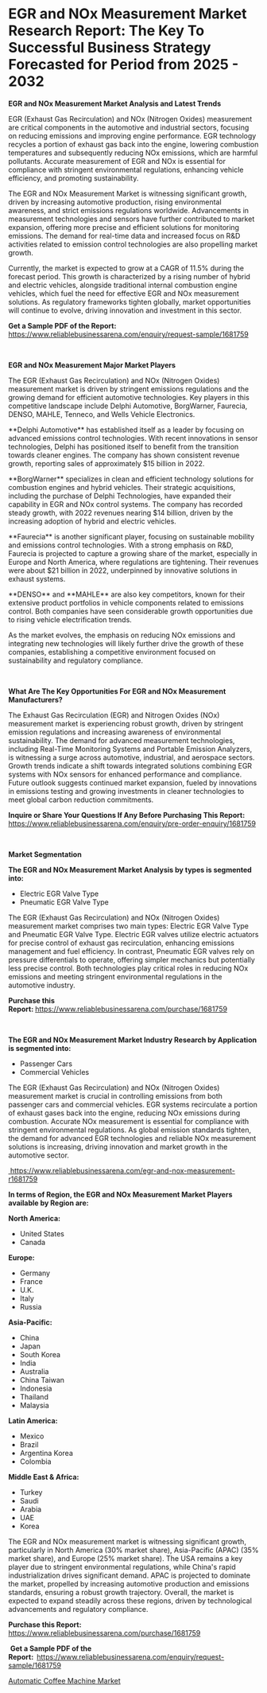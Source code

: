<p><h1>EGR and NOx Measurement Market Research Report: The Key To Successful Business Strategy Forecasted for Period from 2025 - 2032</h1></p><p><strong>EGR and NOx Measurement Market Analysis and Latest Trends</strong></p>
<p><p>EGR (Exhaust Gas Recirculation) and NOx (Nitrogen Oxides) measurement are critical components in the automotive and industrial sectors, focusing on reducing emissions and improving engine performance. EGR technology recycles a portion of exhaust gas back into the engine, lowering combustion temperatures and subsequently reducing NOx emissions, which are harmful pollutants. Accurate measurement of EGR and NOx is essential for compliance with stringent environmental regulations, enhancing vehicle efficiency, and promoting sustainability.</p><p>The EGR and NOx Measurement Market is witnessing significant growth, driven by increasing automotive production, rising environmental awareness, and strict emissions regulations worldwide. Advancements in measurement technologies and sensors have further contributed to market expansion, offering more precise and efficient solutions for monitoring emissions. The demand for real-time data and increased focus on R&D activities related to emission control technologies are also propelling market growth.</p><p>Currently, the market is expected to grow at a CAGR of 11.5% during the forecast period. This growth is characterized by a rising number of hybrid and electric vehicles, alongside traditional internal combustion engine vehicles, which fuel the need for effective EGR and NOx measurement solutions. As regulatory frameworks tighten globally, market opportunities will continue to evolve, driving innovation and investment in this sector.</p></p>
<p><strong>Get a Sample PDF of the Report:&nbsp;</strong> <a href="https://www.reliablebusinessarena.com/enquiry/request-sample/1681759?utm_campaign=3515&utm_medium=2&utm_source=Github&utm_content=ia&utm_term=24032025&utm_id=egr-and-nox-measurement">https://www.reliablebusinessarena.com/enquiry/request-sample/1681759</a></p>
<p>&nbsp;</p>
<p><strong>EGR and NOx Measurement Major Market Players</strong></p>
<p><p>The EGR (Exhaust Gas Recirculation) and NOx (Nitrogen Oxides) measurement market is driven by stringent emissions regulations and the growing demand for efficient automotive technologies. Key players in this competitive landscape include Delphi Automotive, BorgWarner, Faurecia, DENSO, MAHLE, Tenneco, and Wells Vehicle Electronics.</p><p>**Delphi Automotive** has established itself as a leader by focusing on advanced emissions control technologies. With recent innovations in sensor technologies, Delphi has positioned itself to benefit from the transition towards cleaner engines. The company has shown consistent revenue growth, reporting sales of approximately $15 billion in 2022.</p><p>**BorgWarner** specializes in clean and efficient technology solutions for combustion engines and hybrid vehicles. Their strategic acquisitions, including the purchase of Delphi Technologies, have expanded their capability in EGR and NOx control systems. The company has recorded steady growth, with 2022 revenues nearing $14 billion, driven by the increasing adoption of hybrid and electric vehicles.</p><p>**Faurecia** is another significant player, focusing on sustainable mobility and emissions control technologies. With a strong emphasis on R&D, Faurecia is projected to capture a growing share of the market, especially in Europe and North America, where regulations are tightening. Their revenues were about $21 billion in 2022, underpinned by innovative solutions in exhaust systems.</p><p>**DENSO** and **MAHLE** are also key competitors, known for their extensive product portfolios in vehicle components related to emissions control. Both companies have seen considerable growth opportunities due to rising vehicle electrification trends.</p><p>As the market evolves, the emphasis on reducing NOx emissions and integrating new technologies will likely further drive the growth of these companies, establishing a competitive environment focused on sustainability and regulatory compliance.</p></p>
<p>&nbsp;</p>
<p><strong>What Are The Key Opportunities For EGR and NOx Measurement Manufacturers?</strong></p>
<p><p>The Exhaust Gas Recirculation (EGR) and Nitrogen Oxides (NOx) measurement market is experiencing robust growth, driven by stringent emission regulations and increasing awareness of environmental sustainability. The demand for advanced measurement technologies, including Real-Time Monitoring Systems and Portable Emission Analyzers, is witnessing a surge across automotive, industrial, and aerospace sectors. Growth trends indicate a shift towards integrated solutions combining EGR systems with NOx sensors for enhanced performance and compliance. Future outlook suggests continued market expansion, fueled by innovations in emissions testing and growing investments in cleaner technologies to meet global carbon reduction commitments.</p></p>
<p><strong>Inquire or Share Your Questions If Any Before Purchasing This Report:</strong> <a href="https://www.reliablebusinessarena.com/enquiry/pre-order-enquiry/1681759?utm_campaign=3515&utm_medium=2&utm_source=Github&utm_content=ia&utm_term=24032025&utm_id=egr-and-nox-measurement">https://www.reliablebusinessarena.com/enquiry/pre-order-enquiry/1681759</a></p>
<p>&nbsp;</p>
<p><strong>Market Segmentation</strong></p>
<p><strong>The EGR and NOx Measurement Market Analysis by types is segmented into:</strong></p>
<p><ul><li>Electric EGR Valve Type</li><li>Pneumatic EGR Valve Type</li></ul></p>
<p><p>The EGR (Exhaust Gas Recirculation) and NOx (Nitrogen Oxides) measurement market comprises two main types: Electric EGR Valve Type and Pneumatic EGR Valve Type. Electric EGR valves utilize electric actuators for precise control of exhaust gas recirculation, enhancing emissions management and fuel efficiency. In contrast, Pneumatic EGR valves rely on pressure differentials to operate, offering simpler mechanics but potentially less precise control. Both technologies play critical roles in reducing NOx emissions and meeting stringent environmental regulations in the automotive industry.</p></p>
<p><strong>Purchase this Report:&nbsp;</strong><a href="https://www.reliablebusinessarena.com/purchase/1681759?utm_campaign=3515&utm_medium=2&utm_source=Github&utm_content=ia&utm_term=24032025&utm_id=egr-and-nox-measurement">https://www.reliablebusinessarena.com/purchase/1681759</a></p>
<p>&nbsp;</p>
<p><strong>The EGR and NOx Measurement Market Industry Research by Application is segmented into:</strong></p>
<p><ul><li>Passenger Cars</li><li>Commercial Vehicles</li></ul></p>
<p><p>The EGR (Exhaust Gas Recirculation) and NOx (Nitrogen Oxides) measurement market is crucial in controlling emissions from both passenger cars and commercial vehicles. EGR systems recirculate a portion of exhaust gases back into the engine, reducing NOx emissions during combustion. Accurate NOx measurement is essential for compliance with stringent environmental regulations. As global emission standards tighten, the demand for advanced EGR technologies and reliable NOx measurement solutions is increasing, driving innovation and market growth in the automotive sector.</p></p>
<p><a href="https://www.reliablebusinessarena.com/egr-and-nox-measurement-r1681759?utm_campaign=3515&utm_medium=2&utm_source=Github&utm_content=ia&utm_term=24032025&utm_id=egr-and-nox-measurement">&nbsp;https://www.reliablebusinessarena.com/egr-and-nox-measurement-r1681759</a></p>
<p><strong>In terms of Region, the EGR and NOx Measurement Market Players available by Region are:</strong></p>
<p>
    <p> <strong> North America: </strong>
        <ul>
            <li>United States</li>
            <li>Canada</li>
        </ul>
        </p> 
    <p> <strong> Europe: </strong>
        <ul>
            <li>Germany</li>
            <li>France</li>
            <li>U.K.</li>
            <li>Italy</li>
            <li>Russia</li>
        </ul>
        </p> 
    <p> <strong> Asia-Pacific: </strong>
        <ul>
            <li>China</li>
            <li>Japan</li>
            <li>South Korea</li>
            <li>India</li>
            <li>Australia</li>
            <li>China Taiwan</li>
            <li>Indonesia</li>
            <li>Thailand</li>
            <li>Malaysia</li>
        </ul>
        </p> 
    <p> <strong> Latin America: </strong>
        <ul>
            <li>Mexico</li>
            <li>Brazil</li>
            <li>Argentina Korea</li>
            <li>Colombia</li>
        </ul>
        </p> 
    <p> <strong> Middle East & Africa: </strong>
        <ul>
            <li>Turkey</li>
            <li>Saudi</li>
            <li>Arabia</li>
            <li>UAE</li>
            <li>Korea</li>
        </ul>
    </p>
    </p>
<p><p>The EGR and NOx measurement market is witnessing significant growth, particularly in North America (30% market share), Asia-Pacific (APAC) (35% market share), and Europe (25% market share). The USA remains a key player due to stringent environmental regulations, while China's rapid industrialization drives significant demand. APAC is projected to dominate the market, propelled by increasing automotive production and emissions standards, ensuring a robust growth trajectory. Overall, the market is expected to expand steadily across these regions, driven by technological advancements and regulatory compliance.</p></p>
<p><strong>Purchase this Report: </strong><a href="https://www.reliablebusinessarena.com/purchase/1681759?utm_campaign=3515&utm_medium=2&utm_source=Github&utm_content=ia&utm_term=24032025&utm_id=egr-and-nox-measurement">https://www.reliablebusinessarena.com/purchase/1681759</a></p>
<p>&nbsp;<strong>Get a Sample PDF of the Report:&nbsp;&nbsp;</strong><a href="https://www.reliablebusinessarena.com/enquiry/request-sample/1681759?utm_campaign=3515&utm_medium=2&utm_source=Github&utm_content=ia&utm_term=24032025&utm_id=egr-and-nox-measurement">https://www.reliablebusinessarena.com/enquiry/request-sample/1681759</a></p>
<p><strong></strong></p>
<p><p><a href="https://github.com/fraryatena85/Market-Research-Report-List-1/blob/main/automatic-coffee-machine-market.md?utm_campaign=3515&utm_medium=2&utm_source=Github&utm_content=ia&utm_term=24032025&utm_id=egr-and-nox-measurement">Automatic Coffee Machine Market</a></p></p>